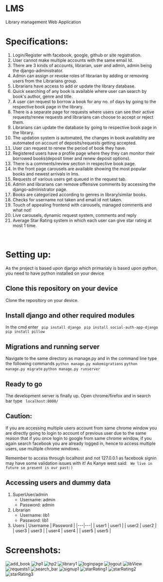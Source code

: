 # LMS
Library management Web Application
<br>
# Specifications:
1. Login/Register with facebook, google, github or site registration.
2. User cannot make multiple accounts with the same email Id.
3. There are 3 kinds of accounts, librarian, user and admin, admin being the django-administrator.
4. Admin can assign or revoke roles of librarian by adding or removing users from the Librarians group.
5. Librarians have access to add or update the library database.
6. Quick searching of any book is available where user can search by book's author, genre and title.
7. A user can request to borrow a book for any no. of days by going to the respective book page in the library.
8. There is a separate page for requests where users can see their active requests/renew requests and librarians can choose to accept or reject them.
9. Librarians can update the database by going to respective book page in the library.
10. The updation system is automated, the changes in book availability are automated on account of deposits/requests getting accepted.
11. User can request to renew the period of book they have.
12. Registered users have a profile page where they they can monitor their borrowed books(deposit timer and renew deposit options).
13. There is a comments/review section in respective book page.
14. In the front page carousels are available showing the most popular books and newest arrivals in lms.
15. Requests of various users get queued in the request tab.
16. Admin and librarians can remove offensive comments by accessing the django-administrator page.
17. Books are categorized according to genres in library/similar books.
18. Checks for username not taken and email id not taken.
19. Touch of appealing frontend with carousels, managed comments and what not!
20. Live carousels, dynamic request system, comments and reply
21. Average Star Rating system in which each user can give star rating at most 1 time.
<br> 

# Setting up:
As the project is based upon django which primarialy is based upon python, you need to have python installed on your device
## Clone this repository on your device
Clone the repository on your device. 

## Install django and other required modules
In the cmd enter 
``` pip install django``` 
``` pip install social-auth-app-django```
``` pip install pillow```

## Migrations and running server
Navigate to the same directory as manage.py and in the command line type the following commands
```python manage.py makemigrations```
```python manage.py migrate```
```python manage.py runserver```

## Ready to go
The development server is finally up. Open chrome/firefox and in search bar type
```  localhost:8000/ ```

## Caution:
If you are accessing multiple users account from same chrome window you are directly going to login to account of previous user due to the same reason that if you once login to google from same chrome window, if you again search facebook you are already logged in, hence to access multiple users, use multiple chrome windows.

Remember to access through localhost and not 127.0.0.1 as facebook signin may have some validation issues with it! As Kanye west said:
```  We live in future so present is our past:) ```

## Accessing users and dummy data
1. SuperUser/admin
    - Username: admin
    - Password: admin
1. Librarian
    - Username: lib1
    - Password: lib1
1. Users
    | Username | Password |
    |---|---|
    | user1 | user1 |
    | user2 | user2 | 
    | user3 | user3 | 
    | user4 | user4 |
    | user5 | user5 |


# Screenshots:
![add_book](https://user-images.githubusercontent.com/78141706/115997741-ec9fb600-a601-11eb-9840-8cd1a42e5bd6.jpg)
![hp1](https://user-images.githubusercontent.com/78141706/115997743-ee697980-a601-11eb-87c5-2070d860b607.jpg)
![hp2](https://user-images.githubusercontent.com/78141706/115997744-ee697980-a601-11eb-80bd-e865de40730c.jpg)
![library1](https://user-images.githubusercontent.com/78141706/115997745-ef021000-a601-11eb-878e-b13ebf7acfe3.jpg)
![loginpage](https://user-images.githubusercontent.com/78141706/115997746-ef9aa680-a601-11eb-878d-626c4d5ee852.jpg)
![logout](https://user-images.githubusercontent.com/78141706/115997747-ef9aa680-a601-11eb-9ec9-1d89659355e3.jpg)
![libView](https://user-images.githubusercontent.com/78141706/116003769-08648580-a61d-11eb-8e63-1ffa0cc3088d.jpg)
![requests1](https://user-images.githubusercontent.com/78141706/115997751-f0cbd380-a601-11eb-889a-ec33b89e0f67.jpg)
![search_bar](https://user-images.githubusercontent.com/78141706/115997753-f0cbd380-a601-11eb-965c-4489fcdefbc9.jpg)
![signup1](https://user-images.githubusercontent.com/78141706/115997755-f1646a00-a601-11eb-947d-378a5f0bdf28.jpg)
![starRating1](https://user-images.githubusercontent.com/78141706/116003624-5e84f900-a61c-11eb-8a60-3d12bcfd5457.jpg)
![starRating2](https://user-images.githubusercontent.com/78141706/116003626-5fb62600-a61c-11eb-8d7c-0b4d28702d9d.jpg)
![starRating3](https://user-images.githubusercontent.com/78141706/116003648-78bed700-a61c-11eb-89a6-8d01ae7c8cf2.jpg)



